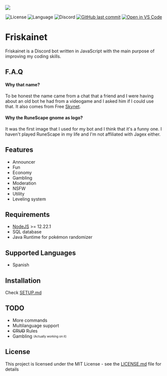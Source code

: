 ![](https://i.imgur.com/XBnWtFG.png)
<p align="center">
  <img alt="License" src="https://img.shields.io/github/license/ezxmora/Friskainet?style=flat-square">
  <img alt="Language" src="https://img.shields.io/badge/Language-Node.js-red?style=flat-square&logo=node.js">
  <img alt="Discord" src="https://img.shields.io/discord/234313904317136906?style=flat-square">
  <a href="https://github.com/ezxmora/Friskainet/commits/main"><img alt="GitHub last commit" src="https://img.shields.io/github/last-commit/ezxmora/Friskainet?style=flat-square"></a>
  <a href="https://open.vscode.dev/ezxmora/Friskainet"><img alt="Open in VS Code" src="https://open.vscode.dev/badges/open-in-vscode.svg"></a>

</p>

# Friskainet
Friskainet is a Discord bot written in JavaScript with the main purpose of improving my coding skills.

## F.A.Q
#### Why that name?
To be honest the name came from a chat that a friend and I were having about an old bot he had from a videogame and I asked him if I could use that.
It also comes from Free [Skynet](<https://en.wikipedia.org/wiki/Skynet_(Terminator)>).
#### Why the RuneScape gnome as logo?
It was the first image that I used for my bot and I think that it's a funny one. I haven't played RuneScape in my life and I'm not affiliated with Jagex either.

## Features
-   Announcer
-   Fun
-   Economy
-   Gambling
-   Moderation
-   NSFW
-   Utility
-   Leveling system

## Requirements
-   [NodeJS](https://nodejs.org/) >= 12.22.1
-   SQL database
-   Java Runtime for pokémon randomizer

## Supported Languages
- Spanish

## Installation
Check [SETUP.md](docs/SETUP.md)

## TODO
-   More commands
-   Multilanguage support
-   ~~C~~R~~UD~~ Rules
-   Gambling <sub><sup>(Actually working on it)</sup></sub>

## License
This project is licensed under the MIT License - see the [LICENSE.md](LICENSE.md) file for details
